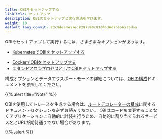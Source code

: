 ```yaml
---
title: OBIをセットアップする
linkTitle: セットアップ
description: OBIのセットアップと実行方法を学びます。
weight: 10
default_lang_commit: 22c9dea4ea7ec8287b90c810f6d6d7b0b6a35daa
---
```


OBIをセットアップして実行するには、さまざまなオプションがあります。

- [KubernetesでOBIをセットアップする](kubernetes/)
<!-- - [Helmを使用してKubernetesでOBIをセットアップする](kubernetes-helm/) -->
- [DockerでOBIをセットアップする](docker/)
- [スタンドアロンプロセスとしてOBIをセットアップする](standalone/)

構成オプションとデータエクスポートモードの詳細については、[OBIの構成](../configure/)ドキュメントを参照してください。

{{% alert title="Note" %}}

OBIを使用してトレースを生成する場合は、[ルートデコレーターの構成](../configure/routes-decorator/)に関するドキュメントセクションを必ずお読みください。
OBIはコードを変更することなくアプリケーションに自動的に計装を行うため、自動的に割り当てられるサービス名とURLが期待通りでない場合があります。

{{% /alert %}}
